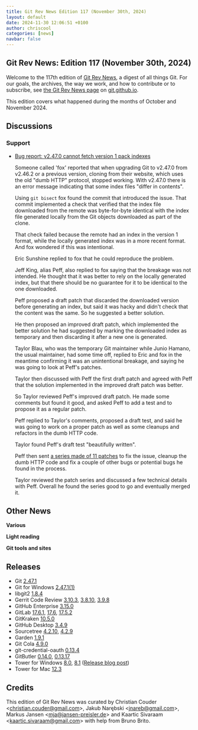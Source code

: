 ```yaml
---
title: Git Rev News Edition 117 (November 30th, 2024)
layout: default
date: 2024-11-30 12:06:51 +0100
author: chriscool
categories: [news]
navbar: false
---
```


## Git Rev News: Edition 117 (November 30th, 2024)

Welcome to the 117th edition of [Git Rev News](https://git.github.io/rev_news/rev_news/),
a digest of all things Git. For our goals, the archives, the way we work, and how to contribute or to
subscribe, see [the Git Rev News page](https://git.github.io/rev_news/rev_news/) on [git.github.io](http://git.github.io).

This edition covers what happened during the months of October and November 2024.

## Discussions

<!---
### General
-->

<!---
### Reviews
-->

### Support

+ [Bug report: v2.47.0 cannot fetch version 1 pack indexes](https://lore.kernel.org/git/BA07EFA0-0793-420D-BED9-ACD7CEBE0112@townlong-yak.com/)

  Someone called 'fox' reported that when upgrading Git to v2.47.0
  from v2.46.2 or a previous version, cloning from their website,
  which uses the old "dumb HTTP" protocol, stopped working. With
  v2.47.0 there is an error message indicating that some index files
  "differ in contents".

  Using `git bisect` fox found the commit that introduced the
  issue. That commit implemented a check that verified that the index
  file downloaded from the remote was byte-for-byte identical with the
  index file generated locally from the Git objects downloaded as part
  of the clone.

  That check failed because the remote had an index in the version 1
  format, while the locally generated index was in a more recent
  format. And fox wondered if this was intentional.

  Eric Sunshine replied to fox that he could reproduce the problem.

  Jeff King, alias Peff, also replied to fox saying that the breakage
  was not intended. He thought that it was better to rely on the
  locally generated index, but that there should be no guarantee for
  it to be identical to the one downloaded.

  Peff proposed a draft patch that discarded the downloaded version
  before generating an index, but said it was hacky and didn't check
  that the content was the same. So he suggested a better solution.

  He then proposed an improved draft patch, which implemented the
  better solution he had suggested by marking the downloaded index as
  temporary and then discarding it after a new one is generated.

  Taylor Blau, who was the temporary Git maintainer while Junio
  Hamano, the usual maintainer, had some time off, replied to Eric and
  fox in the meantime confirming it was an unintentional breakage, and
  saying he was going to look at Peff's patches.

  Taylor then discussed with Peff the first draft patch and agreed
  with Peff that the solution implemented in the improved draft patch
  was better.

  So Taylor reviewed Peff's improved draft patch. He made some
  comments but found it good, and asked Peff to add a test and to
  propose it as a regular patch.

  Peff replied to Taylor's comments, proposed a draft test, and said
  he was going to work on a proper patch as well as some cleanups and
  refactors in the dumb HTTP code.

  Taylor found Peff's draft test "beautifully written".

  Peff then sent
  [a series made of 11 patches](https://lore.kernel.org/git/20241025064148.GA2110169@coredump.intra.peff.net/)
  to fix the issue, cleanup the dumb HTTP code and fix a couple of
  other bugs or potential bugs he found in the process.

  Taylor reviewed the patch series and discussed a few technical
  details with Peff. Overall he found the series good to go and
  eventually merged it.

<!---
## Developer Spotlight:
-->

## Other News

__Various__


__Light reading__

<!---
__Easy watching__
-->

__Git tools and sites__


## Releases

+ Git [2.47.1](https://public-inbox.org/git/xmqq5xob6coo.fsf@gitster.g/)
+ Git for Windows [2.47.1(1)](https://github.com/git-for-windows/git/releases/tag/v2.47.1.windows.1)
+ libgit2 [1.8.4](https://github.com/libgit2/libgit2/releases/tag/v1.8.4)
+ Gerrit Code Review [3.10.3](https://www.gerritcodereview.com/3.10.html#3103),
[3.8.10](https://www.gerritcodereview.com/3.8.html#3810),
[3.9.8](https://www.gerritcodereview.com/3.9.html#398)
+ GitHub Enterprise [3.15.0](https://help.github.com/enterprise-server@3.15/admin/release-notes#3.15.0)
+ GitLab [17.6.1](https://about.gitlab.com/releases/2024/11/26/patch-release-gitlab-17-6-1-released/),
[17.6](https://about.gitlab.com/releases/2024/11/21/gitlab-17-6-released/),
[17.5.2](https://about.gitlab.com/releases/2024/11/13/patch-release-gitlab-17-5-2-released/)
+ GitKraken [10.5.0](https://help.gitkraken.com/gitkraken-client/current/)
+ GitHub Desktop [3.4.9](https://desktop.github.com/release-notes/)
+ Sourcetree [4.2.10](https://product-downloads.atlassian.com/software/sourcetree/ReleaseNotes/Sourcetree_4.2.10.html),
[4.2.9](https://product-downloads.atlassian.com/software/sourcetree/ReleaseNotes/Sourcetree_4.2.9.html)
+ Garden [1.9.1](https://github.com/garden-rs/garden/releases/tag/v1.9.1)
+ Git Cola [4.9.0](https://github.com/git-cola/git-cola/releases/tag/v4.9.0)
+ git-credential-oauth [0.13.4](https://github.com/hickford/git-credential-oauth/releases/tag/v0.13.4)
+ GitButler [0.14.0](https://github.com/gitbutlerapp/gitbutler/releases/tag/release/0.14.0),
[0.13.17](https://github.com/gitbutlerapp/gitbutler/releases/tag/release/0.13.17)
+ Tower for Windows [8.0](https://www.git-tower.com/release-notes/windows?show_tab=release-notes), [8.1](https://www.git-tower.com/release-notes/windows?show_tab=release-notes) ([Release blog post](https://www.git-tower.com/blog/tower-windows-8/))
+ Tower for Mac [12.3](https://www.git-tower.com/release-notes/mac?show_tab=release-notes)

## Credits

This edition of Git Rev News was curated by
Christian Couder &lt;<christian.couder@gmail.com>&gt;,
Jakub Narębski &lt;<jnareb@gmail.com>&gt;,
Markus Jansen &lt;<mja@jansen-preisler.de>&gt; and
Kaartic Sivaraam &lt;<kaartic.sivaraam@gmail.com>&gt;
with help from Bruno Brito.
